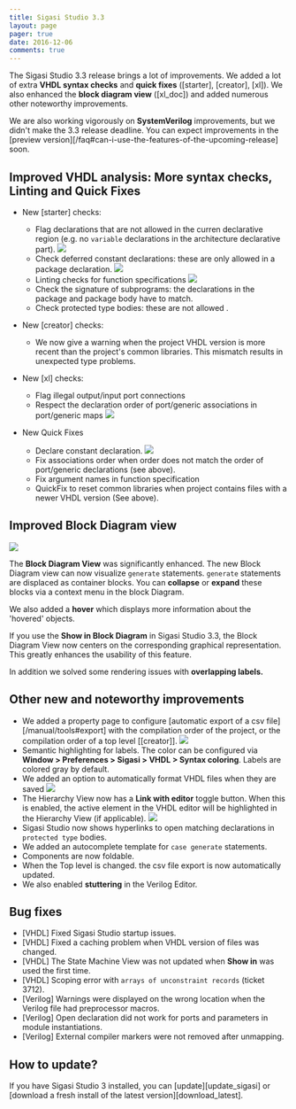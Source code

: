 ```yaml
---
title: Sigasi Studio 3.3
layout: page
pager: true
date: 2016-12-06
comments: true
---
```

The Sigasi Studio 3.3 release brings a lot of improvements. We added a lot of extra **VHDL syntax checks** and **quick fixes** ([starter], [creator], [xl]). We also enhanced the **block diagram view** ([xl_doc]) and added numerous other noteworthy improvements.

We are also working vigorously on **SystemVerilog** improvements, but we didn't make the 3.3 release deadline. You can expect improvements in the [preview version][/faq#can-i-use-the-features-of-the-upcoming-release] soon.

## Improved VHDL analysis: More syntax checks, Linting and Quick Fixes

- New [starter] checks:
    - Flag declarations that are not allowed in the curren declarative region (e.g. no `variable` declarations in the architecture declarative part).
    ![](3.3/declarative_part.png)
    - Check deferred constant declarations: these are only allowed in a package declaration.
    ![](3.3/deferred_constant.png)
    - Linting checks for function specifications
    ![](3.3/function_signature.png)
    - Check the signature of subprograms: the declarations in the package and package body have to match.
    - Check protected type bodies: these are not allowed .

- New [creator] checks:
    - We now give a warning when the project VHDL version is more recent than the project's common libraries. This mismatch results in unexpected type problems.

- New [xl] checks:
    - Flag illegal output/input port connections
    - Respect the declaration order of port/generic associations in port/generic maps
    ![](3.3/association_order.png)

- New Quick Fixes
    - Declare constant declaration.
    ![](3.3/declare_constant.png)
    - Fix associations order when order does not match the order of port/generic declarations (see above).
    - Fix argument names in function specification 
    - QuickFix to reset common libraries when project contains files with a newer VHDL version (See above).

## Improved Block Diagram view

![](3.3/block_diagram_a.png)

The **Block Diagram View** was significantly enhanced. 
The new Block Diagram view can now visualize `generate` statements. `generate` statements are displaced as container blocks. You can **collapse** or **expand** these blocks via a context menu in the block Diagram.

We also added a **hover** which displays more information about the 'hovered' objects.

If you use the **Show in Block Diagram** in Sigasi Studio 3.3, the Block Diagram View now centers on the corresponding graphical representation. This greatly enhances the usability of this feature.

In addition we solved some rendering issues with **overlapping labels.**


## Other new and noteworthy improvements

- We added a property page to configure [automatic export of a csv file][/manual/tools#export] with the compilation order of the project, or the compilation order of a top level \[[creator]].
  ![](3.3/auto_export_property_page.png)
- Semantic highlighting for labels. The color can be configured via **Window > Preferences > Sigasi > VHDL > Syntax coloring**. Labels are colored gray by default.
- We added an option to automatically format VHDL files when they are saved
  ![](3.3/format_on_save_a.png)
- The Hierarchy View now has a **Link with editor** toggle button. When this is enabled, the active element in the VHDL editor will be highlighted in the Hierarchy View (if applicable).
  ![](3.3/link_hierarchy_a.png)
- Sigasi Studio now shows hyperlinks to open matching declarations in `protected type` bodies.
- We added an autocomplete template for `case generate` statements.
- Components are now foldable.
- When the Top level is changed. the csv file export is now automatically updated.
- We also enabled **stuttering** in the Verilog Editor.

## Bug fixes

- \[VHDL] Fixed Sigasi Studio startup issues.
- \[VHDL] Fixed a caching problem when VHDL version of files was changed.
- \[VHDL] The State Machine View was not updated when **Show in** was used the first time.
- \[VHDL] Scoping error with `arrays of unconstraint records` (ticket 3712).
- \[Verilog] Warnings were displayed on the wrong location when the Verilog file had preprocessor macros.
- \[Verilog] Open declaration did not work for ports and parameters in module instantiations.
- \[Verilog] External compiler markers were not removed after unmapping.

## How to update?

If you have Sigasi Studio 3 installed, you can [update][update_sigasi] or [download a fresh install of the latest version][download_latest].
